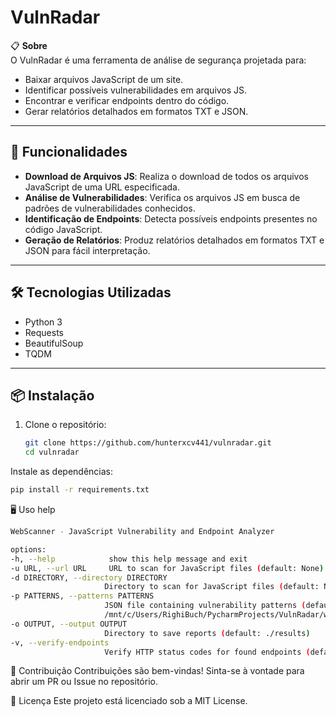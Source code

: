 # VulnRadar

📋 **Sobre**  
O VulnRadar é uma ferramenta de análise de segurança projetada para:  
- Baixar arquivos JavaScript de um site.  
- Identificar possíveis vulnerabilidades em arquivos JS.  
- Encontrar e verificar endpoints dentro do código.  
- Gerar relatórios detalhados em formatos TXT e JSON.  

---

## 🚀 **Funcionalidades**  
- **Download de Arquivos JS**: Realiza o download de todos os arquivos JavaScript de uma URL especificada.  
- **Análise de Vulnerabilidades**: Verifica os arquivos JS em busca de padrões de vulnerabilidades conhecidos.  
- **Identificação de Endpoints**: Detecta possíveis endpoints presentes no código JavaScript.  
- **Geração de Relatórios**: Produz relatórios detalhados em formatos TXT e JSON para fácil interpretação.  

---

## 🛠️ **Tecnologias Utilizadas**  
- Python 3  
- Requests  
- BeautifulSoup  
- TQDM  

---

## 📦 **Instalação**  
1. Clone o repositório:  
   ```bash
   git clone https://github.com/hunterxcv441/vulnradar.git
   cd vulnradar
Instale as dependências:

```bash
pip install -r requirements.txt
```
🖥️ Uso
help
   ```bash
WebScanner - JavaScript Vulnerability and Endpoint Analyzer

options:
  -h, --help            show this help message and exit
  -u URL, --url URL     URL to scan for JavaScript files (default: None)
  -d DIRECTORY, --directory DIRECTORY
                        Directory to scan for JavaScript files (default: None)
  -p PATTERNS, --patterns PATTERNS
                        JSON file containing vulnerability patterns (default: /mnt/c/Users/RighiBuch/PycharmProjects/VulnRadar/webscanner/patterns.json) (default:
                        /mnt/c/Users/RighiBuch/PycharmProjects/VulnRadar/webscanner/patterns.json)
  -o OUTPUT, --output OUTPUT
                        Directory to save reports (default: ./results)
  -v, --verify-endpoints
                        Verify HTTP status codes for found endpoints (default: False)

```

🤝 Contribuição
Contribuições são bem-vindas! Sinta-se à vontade para abrir um PR ou Issue no repositório.

📜 Licença
Este projeto está licenciado sob a MIT License.
